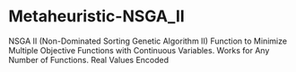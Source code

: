# Metaheuristic-NSGA_II
NSGA II (Non-Dominated Sorting Genetic Algorithm II) Function to Minimize Multiple Objective Functions with Continuous Variables. Works for Any Number of Functions. Real Values Encoded

